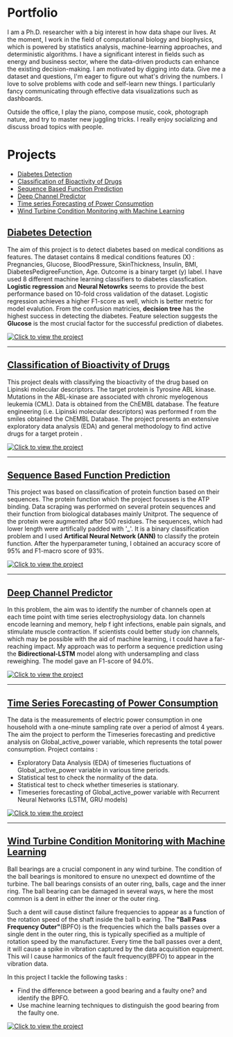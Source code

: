 # Portfolio

I am a Ph.D. researcher with a big interest in how data shape our lives.  At the moment, I work in the field of computational biology and biophysics, which is powered by statistics analysis, machine-learning approaches, and deterministic algorithms. I have a significant interest in fields such as energy and business sector, where the data-driven products can enhance the existing decision-making. I am motivated by digging into data. Give me a dataset and questions, I'm eager to figure out what's driving the numbers. I love to solve problems with code and self-learn new things. I particularly fancy communicating through effective data visualizations such as dashboards.

Outside the office, I play the piano, compose music, cook, photograph nature, and try to master new juggling tricks.  I really enjoy socializing and discuss broad topics with people. 

# Projects 

  - [Diabetes Detection](#diabetes-detection)
  - [Classification of Bioactivity of Drugs](#classification-of-bioactivity-of-drugs)
  - [Sequence Based Function Prediction](#sequence-based-function-prediction)
  - [Deep Channel Predictor](#deep-channel-predictor)
  - [Time series Forecasting of Power Consumption](#timeseries-forecasting-of-power-consumption)
  - [Wind Turbine Condition Monitoring with Machine Learning](#conditions-monitoring-ml)


## [Diabetes Detection](http://github.com/Vikasdubey0551/Diabetes-classification-Machine-learning)

The aim of this project is to detect diabetes based on medical conditions as features. The dataset contains 8 medical conditions features (X) : Pregnancies, Glucose, BloodPressure, SkinThickness, Insulin, BMI, DiabetesPedigreeFunction, Age. Outcome is a binary target (y) label.  I have used 8 different machine learning classifiers to diabetes classfication. **Logistic regression** and **Neural Netowrks** seems to provide the best performance based on 10-fold cross validation of the dataset. Logistic regression achieves a higher F1-score as well, which is better metric for model evalution. From the confusion matricies, **decision tree** has the highest success in detecting the diabetes. Feature selection suggests the **Glucose** is the most crucial factor for the successful prediction of diabetes.

<a  href="http://github.com/Vikasdubey0551/Diabetes-classification-Machine-learning"> <img src="images/diabetes.png?raw=true" alt="Click to view the project"> </a>

---

## [Classification of Bioactivity of Drugs](http://github.com/Vikasdubey0551/ML-drug-effectiveness-abl-kinase)

This project deals with classifying the bioactivity of the drug based on Lipinski molecular descriptors. The target protein is Tyrosine ABL kinase. Mutations in the ABL-kinase
are associated with chronic myelogenous leukemia (CML). Data is obtained from the ChEMBL database. The feature engineering (i.e. Lipinski molecular descriptors) was performed f
rom the smiles obtained the ChEMBL Database. The project presents an extensive exploratory data analysis (EDA) and general methodology to find active drugs for a target protein
.

<a  href="http://github.com/Vikasdubey0551/ML-drug-effectiveness-abl-kinase"> <img src="images/bioactivity.png?raw=true" alt="Click to view the project"> </a>


---

## [Sequence Based Function Prediction](http://github.com/Vikasdubey0551/Sequential-analysis-ANN)

This project was based on classification of protein function based on their sequences. The protein function which the project focusses is the ATP binding. Data scraping was performed on several protein sequences and their function from biological databases mainly Unitprot. The sequence of the protein were augmented after 500 residues. The sequences, which had lower length were artifically padded with '_'. It is a binary classification problem and  I used **Artifical Neural Network (ANN)** to classify the protein function. After the hyperparameter tuning,  I obtained an accuracy score of  95% and F1-macro score of 93%.  

<a  href="http://github.com/Vikasdubey0551/Sequential-analysis-ANN"> <img src="images/sequence.png?raw=true" alt="Click to view the project"> </a>

---

## [Deep Channel Predictor](https://github.com/Vikasdubey0551/Deep-channel-predictor)

In this problem, the aim was to identify the number of channels open at each time point with time series electrophysiology data. Ion channels encode learning and memory, help f
ight infections, enable pain signals, and stimulate muscle contraction. If scientists could better study ion channels, which may be possible with the aid of machine learning, i
t could have a far-reaching impact.
My approach was to perform a sequence prediction using the **Bidirectional-LSTM** model along with undersampling and class reweighing. The model gave an F1-score of 94.0%.

<a  href="http://github.com/Vikasdubey0551/Deep-channel-predictor"> <img src="images/channel.png?raw=true" alt="Click to view the project"> </a>


---

## [Time Series Forecasting of Power Consumption](https://github.com/Vikasdubey0551/EDA_and_Timeseries-forecasting_power_consumption)

The data is the measurements of electric power consumption in one household with a one-minute sampling rate over a period of almost 4 years. The aim the project to perform the 
Timeseries forecasting and predictive analysis on Global_active_power variable, which represents the total power consumption.
Project contains :
- Exploratory Data Analysis (EDA) of timeseries fluctuations of Global_active_power variable in various time periods.
- Statistical test to check the normality of the data.
- Statistical test to check whether timeseries is stationary.
- Timeseries forecasting of Global_active_power variable with Recurrent Neural Networks (LSTM, GRU models)

<a  href="https://github.com/Vikasdubey0551/EDA_and_Timeseries-forecasting_power_consumption"> <img src="images/power.png?raw=true" alt="Click to view the project"> </a>


---

## [Wind Turbine Condition Monitoring with Machine Learning](https://github.com/Vikasdubey0551/Conditions-Monitoring-ML)

Ball bearings are a crucial component in any wind turbine. The condition of the ball bearings is monitored to ensure no unexpect
ed downtime of the turbine. The ball bearings consists of an outer ring, balls, cage and the inner ring. The ball bearing can be damaged in several ways, w
here the most common is a dent in either the inner or the outer ring.

Such a dent will cause distinct failure frequencies to appear as a function of the rotation speed of the shaft inside the ball b
earing. The **&quot;Ball Pass Frequency Outer&quot;**(BPFO) is the frequencies which the balls passes over a single dent in the
outer ring, this is typically specified as a multiple of rotation speed by the manufacturer.
 Every time the ball passes over a dent, it will cause a spike in vibration captured by the data acquisition equipment. This wil
l cause harmonics of the fault frequency(BPFO) to appear in the vibration data. 

In this project I tackle the following tasks :  

- Find the difference between a good bearing and a faulty one? and identify the BPFO.
- Use machine learning techniques to distinguish the good bearing from the faulty one.

<a  href="https://github.com/Vikasdubey0551/Conditions-Monitoring-ML"> <img src="images/title2.png?raw=true" alt="Click to view the project"> </a>
